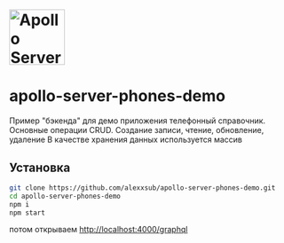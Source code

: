 # <a href='https://www.apollographql.com/'><img src='https://user-images.githubusercontent.com/841294/53402609-b97a2180-39ba-11e9-8100-812bab86357c.png' height='100' alt='Apollo Server'></a>

# apollo-server-phones-demo

Пример "бэкенда" для  демо приложения телефонный справочник.
Основные операции CRUD. Создание записи, чтение, обновление, удаление
В качестве хранения данных используется массив

## Установка

```sh
git clone https://github.com/alexxsub/apollo-server-phones-demo.git
cd apollo-server-phones-demo
npm i
npm start
```
потом открываем [http://localhost:4000/graphql](http://localhost:4000/graphql)
